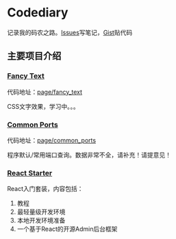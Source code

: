 # Codediary

记录我的码农之路。<a href="https://github.com/xiaoda/codediary/issues">Issues</a>写笔记，<a href="https://gist.github.com/xiaoda" target="_blank">Gist</a>贴代码

## 主要项目介绍

### <a href="http://code.xiaoda.pw/page/fancy_text/study.html" target="_blank">Fancy Text</a>

代码地址：<a href="https://github.com/xiaoda/codediary/tree/master/page/fancy_text">page/fancy_text</a>

CSS文字效果，学习中。。。

### <a href="http://code.xiaoda.pw/page/common_ports/index.html" target="_blank">Common Ports</a>

代码地址：<a href="https://github.com/xiaoda/codediary/tree/master/page/common_ports">page/common_ports</a>

程序默认/常用端口查询。数据非常不全，请补充！请提意见！

### <a href="https://github.com/xiaoda/codediary/tree/master/topic/react_starter">React Starter</a>

React入门套装，内容包括：

1. 教程
2. 最轻量级开发环境
3. 本地开发环境准备
4. 一个基于React的开源Admin后台框架